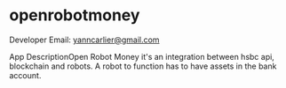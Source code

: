 # openrobotmoney

Developer Email: yanncarlier@gmail.com

App DescriptionOpen Robot Money it's an integration between hsbc api, blockchain and robots. A robot to function has to have assets in the bank account.
